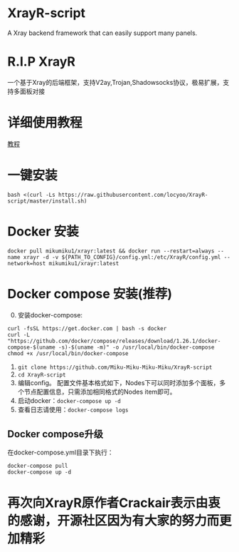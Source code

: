 # XrayR-script
A Xray backend framework that can easily support many panels.

# R.I.P XrayR

一个基于Xray的后端框架，支持V2ay,Trojan,Shadowsocks协议，极易扩展，支持多面板对接

# 详细使用教程

[教程](https://crackair.gitbook.io/xrayr-project/)

# 一键安装

```
bash <(curl -Ls https://raw.githubusercontent.com/locyoo/XrayR-script/master/install.sh)
```

# Docker 安装

```
docker pull mikumiku1/xrayr:latest && docker run --restart=always --name xrayr -d -v ${PATH_TO_CONFIG}/config.yml:/etc/XrayR/config.yml --network=host mikumiku1/xrayr:latest
```
# Docker compose 安装(推荐)
0. 安装docker-compose: 
```
curl -fsSL https://get.docker.com | bash -s docker
curl -L "https://github.com/docker/compose/releases/download/1.26.1/docker-compose-$(uname -s)-$(uname -m)" -o /usr/local/bin/docker-compose
chmod +x /usr/local/bin/docker-compose
```

1. `git clone https://github.com/Miku-Miku-Miku-Miku/XrayR-script`
2. `cd XrayR-script`
3. 编辑config。
配置文件基本格式如下，Nodes下可以同时添加多个面板，多个节点配置信息，只需添加相同格式的Nodes item即可。
4. 启动docker：`docker-compose up -d`
5. 查看日志请使用：`docker-compose logs`

## Docker compose升级
在docker-compose.yml目录下执行：
```
docker-compose pull
docker-compose up -d
```

# 再次向XrayR原作者Crackair表示由衷的感谢，开源社区因为有大家的努力而更加精彩
